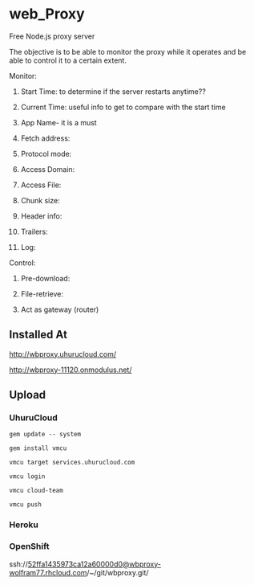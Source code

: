 web_Proxy
=========

Free Node.js proxy server



The objective is to be able to monitor the proxy while it operates and be able
to control it to a certain extent.

Monitor:

1.  Start Time: to determine if the server restarts anytime??

2.  Current Time: useful info to get to compare with the start time

3.  App Name- it is a must

4.  Fetch address:

5.  Protocol mode:

6.  Access Domain:

7.  Access File:

8.  Chunk size:

9.  Header info:

10. Trailers:

11. Log:



Control:

1.  Pre-download:

2.  File-retrieve:

3.  Act as gateway (router)





Installed At
------------

http://wbproxy.uhurucloud.com/

http://wbproxy-11120.onmodulus.net/



Upload
------



### UhuruCloud

`gem update -- system`

`gem install vmcu`

`vmcu target services.uhurucloud.com`

`vmcu login`

`vmcu cloud-team`

`vmcu push`



### Heroku







### OpenShift

ssh://52ffa1435973ca12a60000d0@wbproxy-wolfram77.rhcloud.com/~/git/wbproxy.git/
